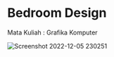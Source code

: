 # Bedroom Design

Mata Kuliah : Grafika Komputer

![Screenshot 2022-12-05 230251](https://user-images.githubusercontent.com/75176567/205684227-4f8ea68d-462d-4d1b-928c-b86d04269bd7.png)
